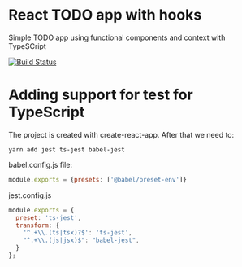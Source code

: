# React TODO app with hooks
Simple TODO app using functional components and context with TypeSCript

[![Build Status](https://app.travis-ci.com/pxai/01-react-todo-context-ts.svg?branch=master)](https://app.travis-ci.com/pxai/01-react-todo-context-ts)

# Adding support for test for TypeScript
The project is created with create-react-app.
After that we need to:

```shell
yarn add jest ts-jest babel-jest
```

babel.config.js file:
```JavaScript
module.exports = {presets: ['@babel/preset-env']}
```

jest.config.js
```JavaScript
module.exports = {
  preset: 'ts-jest',
  transform: {
    '^.+\\.(ts|tsx)?$': 'ts-jest',
    "^.+\\.(js|jsx)$": "babel-jest",
  }
};
```
